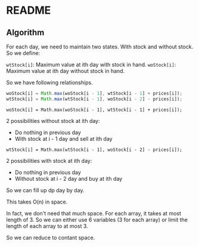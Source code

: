 # README

## Algorithm

For each day, we need to maintain two states. With stock and without stock. So we define:

`wtStock[i]`: Maximum value at ith day with stock in hand.
`woStock[i]`: Maximum value at ith day without stock in hand.

So we have following relationships.

```js
woStock[i] = Math.max(woStock[i - 1], wtStock[i - 1] + prices[i]);
wtStock[i] = Math.max(wtStock[i - 1], woStock[i - 2] - prices[i]);
```

`woStock[i] = Math.max(woStock[i - 1], wtStock[i - 1] + prices[i]);`

2 possibilities without stock at ith day:

- Do nothing in previous day
- With stock at i - 1 day and sell at ith day

`wtStock[i] = Math.max(wtStock[i - 1], woStock[i - 2] - prices[i]);`

2 possibilities with stock at ith day:

- Do nothing in previous day
- Without stock at i - 2 day and buy at ith day

So we can fill up dp day by day.

This takes O(n) in space.

In fact, we don't need that much space. For each array, it takes at most length of 3. So we can either use 6 variables (3 for each array) or limit the length of each array to at most 3.

So we can reduce to contant space.
